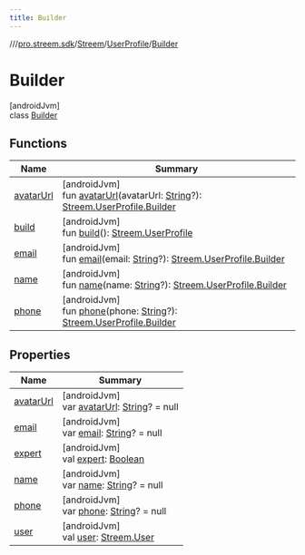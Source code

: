 ```yaml
---
title: Builder
---
```

//[<root>](../../../../../index.html)/[pro.streem.sdk](../../../index.html)/[Streem](../../index.html)/[UserProfile](../index.html)/[Builder](index.html)



# Builder



[androidJvm]\
class [Builder](index.html)



## Functions


| Name | Summary |
|---|---|
| [avatarUrl](avatar-url.html) | [androidJvm]<br>fun [avatarUrl](avatar-url.html)(avatarUrl: [String](https://kotlinlang.org/api/latest/jvm/stdlib/kotlin/-string/index.html)?): [Streem.UserProfile.Builder](index.html) |
| [build](build.html) | [androidJvm]<br>fun [build](build.html)(): [Streem.UserProfile](../index.html) |
| [email](email.html) | [androidJvm]<br>fun [email](email.html)(email: [String](https://kotlinlang.org/api/latest/jvm/stdlib/kotlin/-string/index.html)?): [Streem.UserProfile.Builder](index.html) |
| [name](name.html) | [androidJvm]<br>fun [name](name.html)(name: [String](https://kotlinlang.org/api/latest/jvm/stdlib/kotlin/-string/index.html)?): [Streem.UserProfile.Builder](index.html) |
| [phone](phone.html) | [androidJvm]<br>fun [phone](phone.html)(phone: [String](https://kotlinlang.org/api/latest/jvm/stdlib/kotlin/-string/index.html)?): [Streem.UserProfile.Builder](index.html) |


## Properties


| Name | Summary |
|---|---|
| [avatarUrl](avatar-url.html) | [androidJvm]<br>var [avatarUrl](avatar-url.html): [String](https://kotlinlang.org/api/latest/jvm/stdlib/kotlin/-string/index.html)? = null |
| [email](email.html) | [androidJvm]<br>var [email](email.html): [String](https://kotlinlang.org/api/latest/jvm/stdlib/kotlin/-string/index.html)? = null |
| [expert](expert.html) | [androidJvm]<br>val [expert](expert.html): [Boolean](https://kotlinlang.org/api/latest/jvm/stdlib/kotlin/-boolean/index.html) |
| [name](name.html) | [androidJvm]<br>var [name](name.html): [String](https://kotlinlang.org/api/latest/jvm/stdlib/kotlin/-string/index.html)? = null |
| [phone](phone.html) | [androidJvm]<br>var [phone](phone.html): [String](https://kotlinlang.org/api/latest/jvm/stdlib/kotlin/-string/index.html)? = null |
| [user](user.html) | [androidJvm]<br>val [user](user.html): [Streem.User](../../-user/index.html) |

